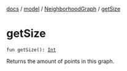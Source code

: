 [docs](../../index.md) / [model](../index.md) / [NeighborhoodGraph](index.md) / [getSize](./get-size.md)

# getSize

`fun getSize(): `[`Int`](https://kotlinlang.org/api/latest/jvm/stdlib/kotlin/-int/index.html)

Returns the amount of points in this graph.


